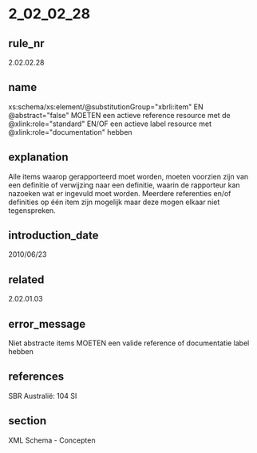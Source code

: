 # 2_02_02_28

## rule_nr
2.02.02.28

## name
xs:schema/xs:element/@substitutionGroup="xbrli:item" EN @abstract="false" MOETEN een actieve reference resource met de @xlink:role="standard" EN/OF een actieve label resource met @xlink:role="documentation" hebben

## explanation
Alle items waarop gerapporteerd moet worden, moeten voorzien zijn van een definitie of verwijzing naar een definitie, waarin de rapporteur kan nazoeken wat er ingevuld moet worden. Meerdere referenties en/of definities op één item zijn mogelijk maar deze mogen elkaar niet tegenspreken.

## introduction_date
2010/06/23

## related
2.02.01.03

## error_message
Niet abstracte items MOETEN een valide reference of documentatie label hebben

## references
SBR Australië: 104 SI

## section
XML Schema - Concepten

